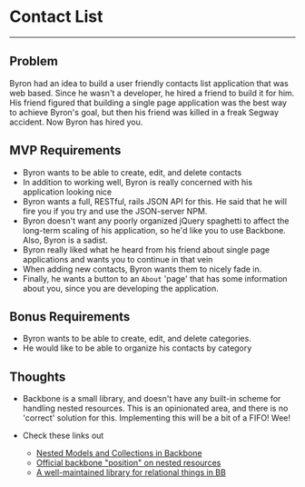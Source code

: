 # Contact List

---

## Problem

Byron had an idea to build a user friendly contacts list application that was web based. Since he wasn't a developer, he hired a friend to build it for him. His friend figured that building a single page application was the best way to achieve Byron's goal, but then his friend was killed in a freak Segway accident. Now Byron has hired you.

## MVP Requirements

- Byron wants to be able to create, edit, and delete contacts
- In addition to working well, Byron is really concerned with his application looking nice
- Byron wants a full, RESTful, rails JSON API for this. He said that he will fire you if you try and use the JSON-server NPM.
- Byron doesn't want any poorly organized jQuery spaghetti to affect the long-term scaling of his application, so he'd like you to use Backbone. Also, Byron is a sadist.
- Byron really liked what he heard from his friend about single page applications and wants you to continue in that vein
- When adding new contacts, Byron wants them to nicely fade in.
- Finally, he wants a button to an `About` 'page' that has some information about you, since you are developing the application.

## Bonus Requirements
- Byron wants to be able to create, edit, and delete categories.
- He would like to be able to organize his contacts by category


## Thoughts
- Backbone is a small library, and doesn't have any built-in scheme for handling nested resources. This is an opinionated area, and there is no 'correct' solution for this. Implementing this will be a bit of a FIFO! Wee!
- Check these links out

  -  <a href="http://codrspace.com/vote539/nested-models-and-collections-in-backbone-js/"> Nested Models and Collections in Backbone </a>
  - <a href="http://backbonejs.org/#FAQ-nested"> Official backbone "position" on nested resources</a>
  - <a href="http://backbonerelational.org/"> A well-maintained library for relational things in BB </a>

